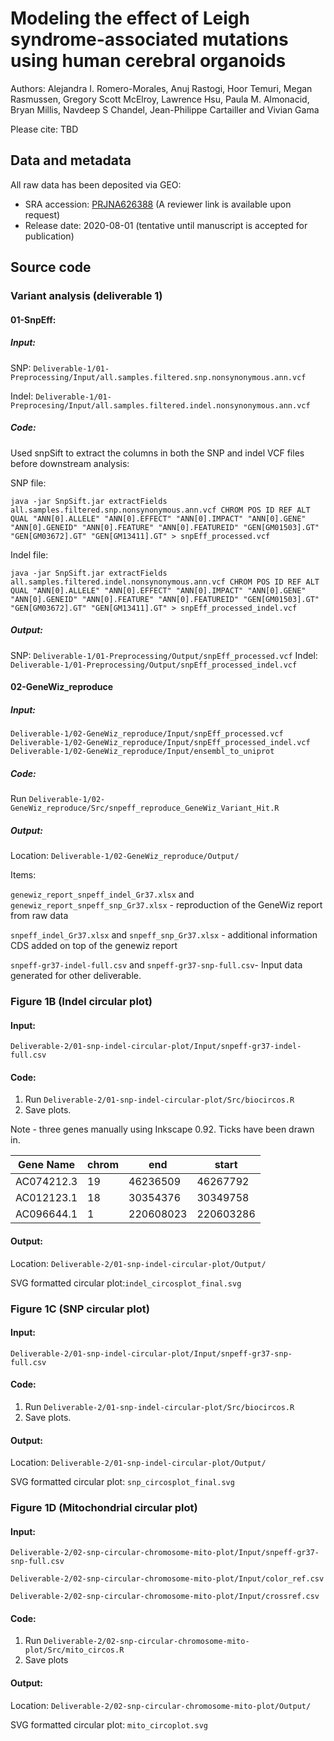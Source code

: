 # Modeling the effect of Leigh syndrome-associated mutations using human cerebral organoids

Authors: Alejandra I. Romero-Morales, Anuj Rastogi, Hoor Temuri, Megan Rasmussen, Gregory Scott McElroy, Lawrence Hsu, Paula M. Almonacid, Bryan Millis, Navdeep S Chandel, Jean-Philippe Cartailler and Vivian Gama

Please cite: TBD

## Data and metadata

All raw data has been deposited via GEO:

- SRA accession: [PRJNA626388]( https://www.ncbi.nlm.nih.gov/sra/PRJNA626388)  (A reviewer link is available upon request)
- Release date: 2020-08-01 (tentative until manuscript is accepted for publication)

## Source code

### Variant analysis (deliverable 1)

####  01-SnpEff:

##### Input:

SNP: `Deliverable-1/01-Preprocessing/Input/all.samples.filtered.snp.nonsynonymous.ann.vcf`

Indel: `Deliverable-1/01-Preprocesing/Input/all.samples.filtered.indel.nonsynonymous.ann.vcf`

##### Code:

Used snpSift to extract the columns in both the SNP and indel VCF files before downstream analysis:

SNP file:

```
java -jar SnpSift.jar extractFields all.samples.filtered.snp.nonsynonymous.ann.vcf CHROM POS ID REF ALT QUAL "ANN[0].ALLELE" "ANN[0].EFFECT" "ANN[0].IMPACT" "ANN[0].GENE" "ANN[0].GENEID" "ANN[0].FEATURE" "ANN[0].FEATUREID" "GEN[GM01503].GT" "GEN[GM03672].GT" "GEN[GM13411].GT" > snpEff_processed.vcf
```

Indel file:

```
java -jar SnpSift.jar extractFields all.samples.filtered.indel.nonsynonymous.ann.vcf CHROM POS ID REF ALT QUAL "ANN[0].ALLELE" "ANN[0].EFFECT" "ANN[0].IMPACT" "ANN[0].GENE" "ANN[0].GENEID" "ANN[0].FEATURE" "ANN[0].FEATUREID" "GEN[GM01503].GT" "GEN[GM03672].GT" "GEN[GM13411].GT" > snpEff_processed_indel.vcf
```

##### Output:

SNP: `Deliverable-1/01-Preprocessing/Output/snpEff_processed.vcf`
Indel: `Deliverable-1/01-Preprocessing/Output/snpEff_processed_indel.vcf`

#### 02-GeneWiz_reproduce

##### Input:

`Deliverable-1/02-GeneWiz_reproduce/Input/snpEff_processed.vcf`
`Deliverable-1/02-GeneWiz_reproduce/Input/snpEff_processed_indel.vcf`
`Deliverable-1/02-GeneWiz_reproduce/Input/ensembl_to_uniprot`

##### Code:

Run `Deliverable-1/02-GeneWiz_reproduce/Src/snpeff_reproduce_GeneWiz_Variant_Hit.R`

##### Output:

Location: `Deliverable-1/02-GeneWiz_reproduce/Output/`

Items:

`genewiz_report_snpeff_indel_Gr37.xlsx` and ` genewiz_report_snpeff_snp_Gr37.xlsx` - reproduction of the GeneWiz report from raw data

`snpeff_indel_Gr37.xlsx` and `snpeff_snp_Gr37.xlsx` - additional information CDS added on top of the genewiz report

`snpeff-gr37-indel-full.csv` and `snpeff-gr37-snp-full.csv`- Input data generated for other deliverable.

### Figure 1B (Indel circular plot)

#### Input: 

`Deliverable-2/01-snp-indel-circular-plot/Input/snpeff-gr37-indel-full.csv` 

#### Code:

1. Run `Deliverable-2/01-snp-indel-circular-plot/Src/biocircos.R`
2. Save plots.

Note -  three genes manually using Inkscape 0.92. Ticks have been drawn in.

| Gene Name  | chrom | end       | start     |
| ---------- | ----- | --------- | --------- |
| AC074212.3 | 19    | 46236509  | 46267792  |
| AC012123.1 | 18    | 30354376  | 30349758  |
| AC096644.1 | 1     | 220608023 | 220603286 |

#### Output:

Location: `Deliverable-2/01-snp-indel-circular-plot/Output/`

SVG formatted circular plot:`indel_circosplot_final.svg`

### Figure 1C  (SNP circular plot)

#### Input: 

`Deliverable-2/01-snp-indel-circular-plot/Input/snpeff-gr37-snp-full.csv`

#### Code:

1. Run `Deliverable-2/01-snp-indel-circular-plot/Src/biocircos.R`
2. Save plots.

#### Output:

Location: `Deliverable-2/01-snp-indel-circular-plot/Output/`

SVG formatted circular plot: `snp_circosplot_final.svg`


### Figure 1D (Mitochondrial circular plot)

#### Input:

`Deliverable-2/02-snp-circular-chromosome-mito-plot/Input/snpeff-gr37-snp-full.csv`

`Deliverable-2/02-snp-circular-chromosome-mito-plot/Input/color_ref.csv`

`Deliverable-2/02-snp-circular-chromosome-mito-plot/Input/crossref.csv`

#### Code:

1. Run `Deliverable-2/02-snp-circular-chromosome-mito-plot/Src/mito_circos.R`
2. Save plots

#### Output:

Location: `Deliverable-2/02-snp-circular-chromosome-mito-plot/Output/`

SVG formatted circular plot: `mito_circoplot.svg`

